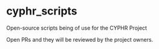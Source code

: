 # cyphr_scripts
Open-source scripts being of use for the CYPHR Project

Open PRs and they will be reviewed by the project owners.
